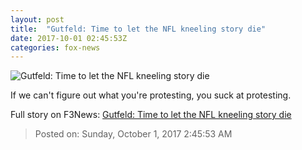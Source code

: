 ```yaml
---
layout: post
title:  "Gutfeld: Time to let the NFL kneeling story die"
date: 2017-10-01 02:45:53Z
categories: fox-news
---
```


![Gutfeld: Time to let the NFL kneeling story die](http://a57.foxnews.com/media2.foxnews.com/BrightCove/694940094001/2017/10/01/640/360/694940094001_5594477021001_5594428387001-vs.jpg)

If we can't figure out what you're protesting, you suck at protesting.


Full story on F3News: [Gutfeld: Time to let the NFL kneeling story die](http://www.f3nws.com/n/FfexNJ)

> Posted on: Sunday, October 1, 2017 2:45:53 AM
